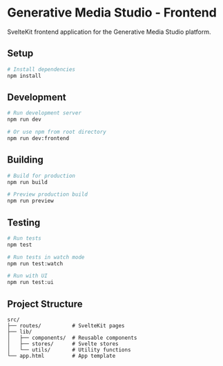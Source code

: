 # Generative Media Studio - Frontend

SvelteKit frontend application for the Generative Media Studio platform.

## Setup

```bash
# Install dependencies
npm install
```

## Development

```bash
# Run development server
npm run dev

# Or use npm from root directory
npm run dev:frontend
```

## Building

```bash
# Build for production
npm run build

# Preview production build
npm run preview
```

## Testing

```bash
# Run tests
npm test

# Run tests in watch mode
npm run test:watch

# Run with UI
npm run test:ui
```

## Project Structure

```
src/
├── routes/          # SvelteKit pages
├── lib/
│   ├── components/  # Reusable components
│   ├── stores/      # Svelte stores
│   └── utils/       # Utility functions
└── app.html         # App template
```